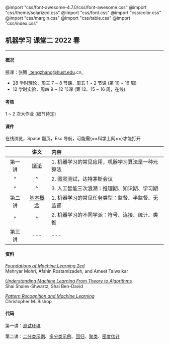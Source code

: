 @import "css/font-awesome-4.7.0/css/font-awesome.css"
@import "css/theme/solarized.css"
@import "css/font.css"
@import "css/color.css"
@import "css/margin.css"
@import "css/table.css"
@import "css/index.css"

## 机器学习 课堂二 2022 春

---

#### 概况

授课：张腾 _tengzhang@hust.edu.cn_

- 28 学时理论，周三 7 ~ 8 节课、周五 1 ~ 2 节课 (第 10 ~ 16 周)
- 12 学时实验，周四 9 ~ 12 节课 (第 12、15 ~ 16 周，在线)

#### 考核

1 ~ 2 次大作业 (细节待定)

#### 课件

在线浏览，Space 翻页，Esc 导航，可能需{==科学上网==}才能打开

<div class="threelines outline" markdown=1>

|        |            讲义            | 内容                                            |
| :----: | :------------------------: | :---------------------------------------------- |
| 第一讲 |   [绪论](slides/01.html)   | 1. 机器学习的常见应用，机器学习算法是一种元算法 |
|   ^    |             ^              | 2. 图灵测试，达特茅斯会议                       |
|   ^    |             ^              | 3. 人工智能三次浪潮：推理期、知识期、学习期     |
| 第二讲 | [基本概念](slides/02.html) | 1. 机器学习的常见任务类型：监督、半监督、无监督 |
|   ^    |             ^              | 2. 机器学习的不同学派：符号、连接、统计、类推   |
| 第三讲 |            ---             | ---                                             |

</div>

#### 资料

[_Foundations of Machine Learning 2ed_](book/Foundations%20of%20Machine%20Learning%202ed%20-%20Mehryar%20Mohri%2C%20Afshin%20Rostamizadeh%2C%20and%20Ameet%20Talwalkar.pdf) <br>Mehryar Mohri, Afshin Rostamizadeh, and Ameet Talwalkar

[_Understanding Machine Learning From Theory to Algorithms_](book/Understanding%20Machine%20Learning%20From%20Theory%20to%20Algorithms%20-%20Shai%20Shalev-Shwartz%2C%20Shai%20Ben-David.pdf) <br>Shai Shalev-Shwartz, Shai Ben-David

[_Pattern Recognition and Machine Learning_](book/Pattern%20Recognition%20and%20Machine%20Learning%20-%20Christopher%20M.%20Bishop.pdf) <br>Christopher M. Bishop

#### 代码

第一讲：[测试环境](python/demo.ipynb)

第二讲：[二分类示例](python/binary-classif.ipynb)、[多分类示例](python/multi-classif.ipynb)、[回归](python/regression.py)、[聚类](python/clustering.ipynb)、[密度估计](python/density-estimation.ipynb)
